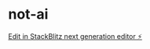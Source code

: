 # not-ai

[Edit in StackBlitz next generation editor ⚡️](https://stackblitz.com/~/github.com/Martin-koder1/not-ai)